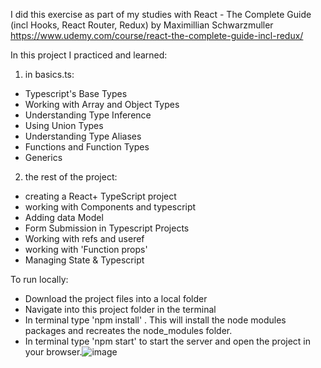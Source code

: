 I did this exercise as part of my studies with React - The Complete Guide (incl Hooks, React Router, Redux) by Maximillian Schwarzmuller
https://www.udemy.com/course/react-the-complete-guide-incl-redux/

In this project I practiced and learned: 

1) in basics.ts:
- Typescript's Base Types
- Working with Array and Object Types
- Understanding Type Inference
- Using Union Types
- Understanding Type Aliases
- Functions and Function Types
- Generics

2) the rest of the project:
- creating a React+ TypeScript project
- working with Components and typescript
- Adding data Model
- Form Submission in Typescript Projects
- Working with refs and useref
- working with 'Function props'
- Managing State & Typescript


To run locally: 
- Download the project files into a local folder 
- Navigate into this project folder in the terminal 
- In terminal type 'npm install' . This will install the node modules packages and recreates the node_modules folder. 
- In terminal type 'npm start' to start the server and open the project in your browser.![image](https://user-images.githubusercontent.com/74827533/167822228-edcbc8ba-3dd4-4166-8e52-c3efdb389a21.png)
